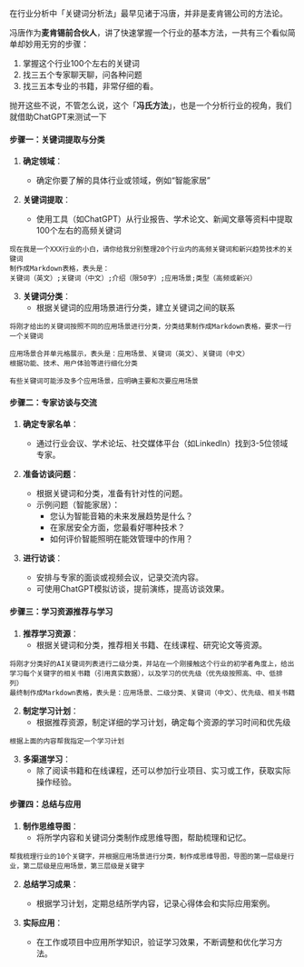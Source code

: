 在行业分析中「关键词分析法」最早见诸于冯唐，并非是麦肯锡公司的方法论。

冯唐作为**麦肯锡前合伙人**，讲了快速掌握一个行业的基本方法，一共有三个看似简单却妙用无穷的步骤：  

1. 掌握这个行业100个左右的关键词
2. 找三五个专家聊天聊，问各种问题
3. 找三五本专业的书籍，非常仔细的看。

抛开这些不说，不管怎么说，这个「**冯氏方法**」，也是一个分析行业的视角，我们就借助ChatGPT来测试一下

#### 步骤一：关键词提取与分类

1. **确定领域**：
   - 确定你要了解的具体行业或领域，例如“智能家居”

2. **关键词提取**：
   - 使用工具（如ChatGPT）从行业报告、学术论文、新闻文章等资料中提取100个左右的高频关键词

```
现在我是一个XXX行业的小白，请你给我分别整理20个行业内的高频关键词和新兴趋势技术的关键词
制作成Markdown表格，表头是：
关键词（英文）;关键词（中文）;介绍（限50字）;应用场景;类型（高频或新兴）
```

3. **关键词分类**：
   - 根据关键词的应用场景进行分类，建立关键词之间的联系
```
将刚才给出的关键词按照不同的应用场景进行分类，分类结果制作成Markdown表格，要求一行一个关键词

应用场景合并单元格展示，表头是：应用场景、关键词（英文）、关键词（中文）
根据功能、技术、用户体验等进行细化分类

有些关键词可能涉及多个应用场景，应明确主要和次要应用场景
```

#### 步骤二：专家访谈与交流

1. **确定专家名单**：
   - 通过行业会议、学术论坛、社交媒体平台（如LinkedIn）找到3-5位领域专家。

2. **准备访谈问题**：
   - 根据关键词和分类，准备有针对性的问题。
   - 示例问题（智能家居）：
     - 您认为智能音箱的未来发展趋势是什么？
     - 在家居安全方面，您最看好哪种技术？
     - 如何评价智能照明在能效管理中的作用？

3. **进行访谈**：
   - 安排与专家的面谈或视频会议，记录交流内容。
   - 可使用ChatGPT模拟访谈，提前演练，提高访谈效果。

#### 步骤三：学习资源推荐与学习

1. **推荐学习资源**：
   - 根据关键词和分类，推荐相关书籍、在线课程、研究论文等资源。

```
将刚才分类好的AI关键词列表进行二级分类，并站在一个刚接触这个行业的初学者角度上，给出学习每个关键字的相关书籍（引用真实数据），以及学习的优先级（优先级按照高、中、低排列）
最终制作成Markdown表格，表头是：应用场景、二级分类、关键词（中文）、优先级、相关书籍
```

2. **制定学习计划**：
   - 根据推荐资源，制定详细的学习计划，确定每个资源的学习时间和优先级

```
根据上面的内容帮我指定一个学习计划
```
3. **多渠道学习**：
   - 除了阅读书籍和在线课程，还可以参加行业项目、实习或工作，获取实际操作经验。

#### 步骤四：总结与应用

1. **制作思维导图**：
   - 将所学内容和关键词分类制作成思维导图，帮助梳理和记忆。
```
帮我梳理行业的10个关键字，并根据应用场景进行分类，制作成思维导图，导图的第一层级是行业，第二层级是应用场景，第三层级是关键字
```

2. **总结学习成果**：
   - 根据学习计划，定期总结所学内容，记录心得体会和实际应用案例。

3. **实际应用**：
   - 在工作或项目中应用所学知识，验证学习效果，不断调整和优化学习方法。
